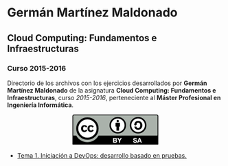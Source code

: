 # Germán Martínez Maldonado

## Cloud Computing: Fundamentos e Infraestructuras

### Curso 2015-2016

Directorio de los archivos con los ejercicios desarrollados por **Germán Martínez Maldonado** de la asignatura **Cloud Computing: Fundamentos e Infraestructuras**, curso *2015-2016*, perteneciente al **Máster Profesional en Ingeniería Informática**.

<p align="center">
<img src="by-sa.png" title="CC">
</p>

* [Tema 1. Iniciación a DevOps: desarrollo basado en pruebas.](tema_1/README.md)
